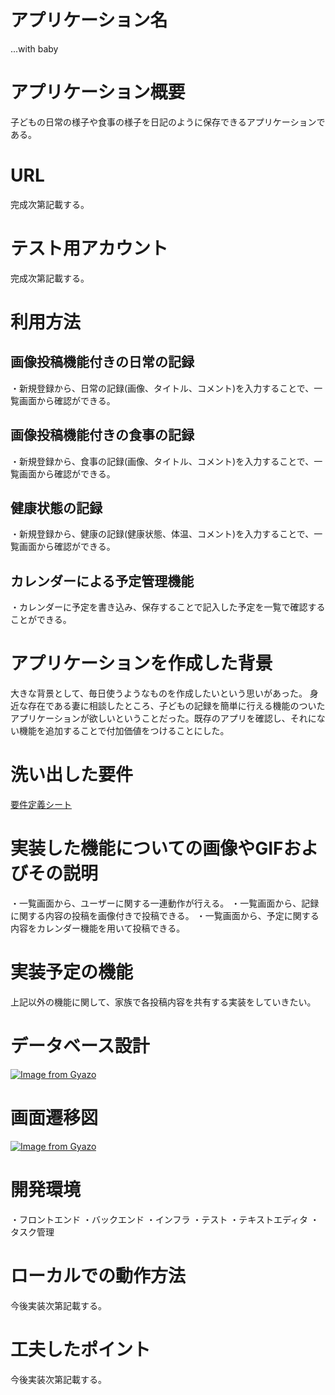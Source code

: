# アプリケーション名
...with baby
# アプリケーション概要
子どもの日常の様子や食事の様子を日記のように保存できるアプリケーションである。
# URL
完成次第記載する。
# テスト用アカウント
完成次第記載する。

# 利用方法
## 画像投稿機能付きの日常の記録
・新規登録から、日常の記録(画像、タイトル、コメント)を入力することで、一覧画面から確認ができる。
## 画像投稿機能付きの食事の記録
・新規登録から、食事の記録(画像、タイトル、コメント)を入力することで、一覧画面から確認ができる。
## 健康状態の記録
・新規登録から、健康の記録(健康状態、体温、コメント)を入力することで、一覧画面から確認ができる。
## カレンダーによる予定管理機能
・カレンダーに予定を書き込み、保存することで記入した予定を一覧で確認することができる。
# アプリケーションを作成した背景
大きな背景として、毎日使うようなものを作成したいという思いがあった。
身近な存在である妻に相談したところ、子どもの記録を簡単に行える機能のついたアプリケーションが欲しいということだった。既存のアプリを確認し、それにない機能を追加することで付加価値をつけることにした。
# 洗い出した要件
[要件定義シート](https://docs.google.com/spreadsheets/d/15xG2Aew6_RMhoxgJ5rywZdXuu6ErdbkBXj--qRPk4_0/edit#gid=982722306)
# 実装した機能についての画像やGIFおよびその説明
・一覧画面から、ユーザーに関する一連動作が行える。
・一覧画面から、記録に関する内容の投稿を画像付きで投稿できる。
・一覧画面から、予定に関する内容をカレンダー機能を用いて投稿できる。
# 実装予定の機能
上記以外の機能に関して、家族で各投稿内容を共有する実装をしていきたい。
# データベース設計
[![Image from Gyazo](https://i.gyazo.com/73bcf1b6fecf8aa96bff89c8275f1981.png)](https://gyazo.com/73bcf1b6fecf8aa96bff89c8275f1981)
# 画面遷移図
[![Image from Gyazo](https://i.gyazo.com/c0038bea8ee46155c0dfb5461cb2624a.png)](https://gyazo.com/c0038bea8ee46155c0dfb5461cb2624a)
# 開発環境
・フロントエンド
・バックエンド
・インフラ
・テスト
・テキストエディタ
・タスク管理

# ローカルでの動作方法
今後実装次第記載する。

# 工夫したポイント
今後実装次第記載する。

<!-- ## diariesテーブル

|Column            |Type      |Options                        |
|------------------|----------|-------------------------------|
|diary_title       |string    |null: false                    |
|diary_comment     |text      |null: false                    |
|diary_day         |date      |null: false                    |
|user              |references|null: false, foreign_key: true |
<!-- imageカラムはactive_storage導入時に自動でテーブルなどが生成される -->

<!-- ### Association
belongs_to :user

## mealsテーブル

|Column       |Type      |Options                        |
|-------------|----------|-------------------------------|
|meal_title   |string    |null: false                    |
|meal_comment |text      |null: false                    |
|meal_day     |date      |null: false                    |
|user         |references|null: false, foreign_key: true | -->
<!-- imageカラムはactive_storage導入時に自動でテーブルなどが生成される -->

<!-- 以下は、Activehashにて実装する
|taste        |integer   |null: false                    |
|meal_time    |integer   |null: false                    |
 -->
<!-- ### Association
belongs_to :users

## usersテーブル

|Column            |Type   |Options                   |
|------------------|-------|--------------------------|
|nickname          |string |null: false               |
|email             |string |null: false, unique: true |
|encrypted_password|string |null: false               |
|babyname          |string |null: false               |
|birthday          |date   |null: false               |

<!-- ユーザー管理機能で使用するdeviseの設定で、emailカラムには一意性制約がかかっている為、emailにunique: trueを記載している -->
<!-- 以下は、Activehashにて実装する
|parent_id    |integer |null: false |
|gender_id    |integer |null: false |
 -->

<!-- ### Association
has_many :diaries
has_many :meals
has_many :healths
has_many :calendars

## healthsテーブル

|Column      |Type      |Options                        |
|------------|----------|-------------------------------|
|health      |string    |null: false                    |
|temperature |string    |null: false                    |
|comment     |text      |null: false                    |
|day         |string    |null: false                    |
|user        |references|null: false, foreign_key: true |
foreign_key: trueによって、「誰の情報なのか」を紐づけることができる -->

<!-- ### Association
belongs_to :user

## calendarsテーブル

|Column      |Type      |Options                        |
|------------|----------|-------------------------------|
|comment     |text      |null: false                    |
|day         |string    |null: false                    |
|user        |references|null: false, foreign_key: true |

### Association
belongs_to :user --> 
